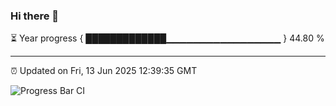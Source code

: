 ### Hi there 👋

⏳ Year progress { █████████████▁▁▁▁▁▁▁▁▁▁▁▁▁▁▁▁▁ } 44.80 %

---

⏰ Updated on Fri, 13 Jun 2025 12:39:35 GMT

![Progress Bar CI](https://github.com/liununu/liununu/workflows/Progress%20Bar%20CI/badge.svg)
